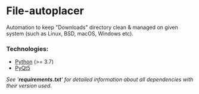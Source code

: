 # File-autoplacer
Automation to keep "Downloads" directory clean &amp; managed on given system (such as Linux, BSD, macOS, Windows etc).

### Technologies:
- [Python](https://www.python.org/) (>= 3.7)
- [PyQt5](https://pypi.org/project/PyQt5/)

*See '**requirements.txt**' for detailed information about all dependencies with their version used.*

